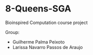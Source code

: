 # 8-Queens-SGA

Bioinspired Computation course project

Group: 
  - Guilherme Palma Peixoto
  - Larissa Navarro Passos de Araujo
